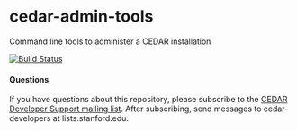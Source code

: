 # cedar-admin-tools

Command line tools to administer a CEDAR installation

[![Build Status](https://travis-ci.org/metadatacenter/cedar-admin-tools.svg?branch=master)](https://travis-ci.org/metadatacenter/cedar-admin-tools)

#### Questions

If you have questions about this repository, please subscribe to the [CEDAR Developer Support
mailing list](https://mailman.stanford.edu/mailman/listinfo/cedar-developers).
After subscribing, send messages to cedar-developers at lists.stanford.edu.
